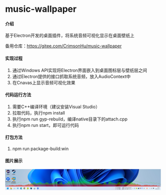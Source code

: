 # music-wallpaper

#### 介绍
基于Electron开发的桌面插件，将系统音频可视化显示在桌面壁纸上

备用仓库：https://gitee.com/CrimsonHu/music-wallpaper

#### 实现过程
1.  通过Windows API实现将Electron界面嵌入到桌面图标层与壁纸层之间
2.  通过Electron提供的接口抓取系统音频，放入AudioContext中
3.  在Cnavas上显示音频可视化效果

#### 代码运行方法
1.  需要C++编译环境（建议安装Visual Studio）
2.  拉取代码，执行npm install
3.  执行npm run gyp-rebuild，编译native目录下的attach.cpp
4.  执行npm run start，即可运行代码

#### 打包方法
1.  npm run package-build:win

#### 图片展示
![桌面效果图](demo/1.png)
